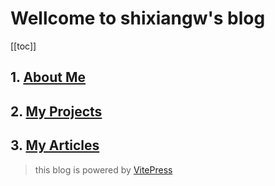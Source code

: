 # Wellcome to shixiangw's blog

[[toc]]

## 1. [About Me](/about)
## 2. [My Projects](/projects)
## 3. [My Articles](/articles)






> this blog is powered by [VitePress](https://vitepress.dev/zh/guide/what-is-vitepress)


